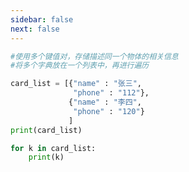 ```yaml
---
sidebar: false
next: false
---
```

<BlogInfo/>






```python
#使用多个键值对，存储描述同一个物体的相关信息
#将多个字典放在一个列表中，再进行遍历

card_list = [{"name" : "张三",
              "phone" : "112"},
             {"name" : "李四",
              "phone" : "120"}
             ]
print(card_list)

for k in card_list:
    print(k)
```






<ActionBox />
        
<style>#top-box {margin-top:0.5rem!important;}</style>
